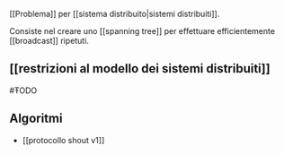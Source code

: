 [[Problema]] per [[sistema distribuito|sistemi distribuiti]].

Consiste nel creare uno [[spanning tree]] per effettuare efficientemente [[broadcast]] ripetuti.

## [[restrizioni al modello dei sistemi distribuiti]]

#ŦODO 

## Algoritmi

- [[protocollo shout v1]]